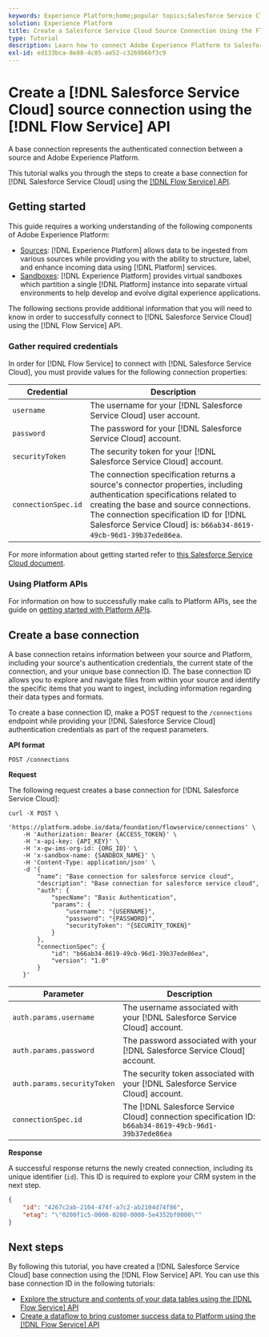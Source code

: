 ```yaml
---
keywords: Experience Platform;home;popular topics;Salesforce Service Cloud;salesforce service cloud
solution: Experience Platform
title: Create a Salesforce Service Cloud Source Connection Using the Flow Service API
type: Tutorial
description: Learn how to connect Adobe Experience Platform to Salesforce Service Cloud using the Flow Service API.
exl-id: ed133bca-8e88-4c85-ae52-c3269b6bf3c9
---
```

# Create a [!DNL Salesforce Service Cloud] source connection using the [!DNL Flow Service] API

A base connection represents the authenticated connection between a source and Adobe Experience Platform.

This tutorial walks you through the steps to create a base connection for [!DNL Salesforce Service Cloud] using the [[!DNL Flow Service] API](https://www.adobe.io/experience-platform-apis/references/flow-service/).

## Getting started

This guide requires a working understanding of the following components of Adobe Experience Platform:

* [Sources](../../../../home.md): [!DNL Experience Platform] allows data to be ingested from various sources while providing you with the ability to structure, label, and enhance incoming data using [!DNL Platform] services.
* [Sandboxes](../../../../../sandboxes/home.md): [!DNL Experience Platform] provides virtual sandboxes which partition a single [!DNL Platform] instance into separate virtual environments to help develop and evolve digital experience applications.

The following sections provide additional information that you will need to know in order to successfully connect to [!DNL Salesforce Service Cloud] using the [!DNL Flow Service] API.

### Gather required credentials

In order for [!DNL Flow Service] to connect with [!DNL Salesforce Service Cloud], you must provide values for the following connection properties:

| Credential | Description |
| ---------- | ----------- |
| `username` | The username for your [!DNL Salesforce Service Cloud] user account. |
| `password` | The password for your [!DNL Salesforce Service Cloud] account. |
| `securityToken` | The security token for your [!DNL Salesforce Service Cloud] account. |
| `connectionSpec.id` | The connection specification returns a source's connector properties, including authentication specifications related to creating the base and source connections. The connection specification ID for [!DNL Salesforce Service Cloud] is: `b66ab34-8619-49cb-96d1-39b37ede86ea`. |

For more information about getting started refer to [this Salesforce Service Cloud document](https://developer.salesforce.com/docs/atlas.en-us.api_iot.meta/api_iot/qs_auth_access_token.htm).

### Using Platform APIs

For information on how to successfully make calls to Platform APIs, see the guide on [getting started with Platform APIs](../../../../../landing/api-guide.md).

## Create a base connection

A base connection retains information between your source and Platform, including your source's authentication credentials, the current state of the connection, and your unique base connection ID. The base connection ID allows you to explore and navigate files from within your source and identify the specific items that you want to ingest, including information regarding their data types and formats.

To create a base connection ID, make a POST request to the `/connections` endpoint while providing your [!DNL Salesforce Service Cloud] authentication credentials as part of the request parameters.

**API format**

```http
POST /connections
```

**Request**

The following request creates a base connection for [!DNL Salesforce Service Cloud]:

```shell
curl -X POST \
    'https://platform.adobe.io/data/foundation/flowservice/connections' \
    -H 'Authorization: Bearer {ACCESS_TOKEN}' \
    -H 'x-api-key: {API_KEY}' \
    -H 'x-gw-ims-org-id: {ORG_ID}' \
    -H 'x-sandbox-name: {SANDBOX_NAME}' \
    -H 'Content-Type: application/json' \
    -d '{
        "name": "Base connection for salesforce service cloud",
        "description": "Base connection for salesforce service cloud",
        "auth": {
            "specName": "Basic Authentication",
            "params": {
                "username": "{USERNAME}",
                "password": "{PASSWORD}",
                "securityToken": "{SECURITY_TOKEN}"
            }
        },
        "connectionSpec": {
            "id": "b66ab34-8619-49cb-96d1-39b37ede86ea",
            "version": "1.0"
        }
    }'
```

| Parameter | Description |
| --------- | ----------- |
| `auth.params.username` | The username associated with your [!DNL Salesforce Service Cloud] account. |
| `auth.params.password` | The password associated with your [!DNL Salesforce Service Cloud] account. |
| `auth.params.securityToken` | The security token associated with your [!DNL Salesforce Service Cloud] account. |
| `connectionSpec.id` | The [!DNL Salesforce Service Cloud] connection specification ID: `b66ab34-8619-49cb-96d1-39b37ede86ea` |

**Response**

A successful response returns the newly created connection, including its unique identifier (`id`). This ID is required to explore your CRM system in the next step.

```json
{
    "id": "4267c2ab-2104-474f-a7c2-ab2104d74f86",
    "etag": "\"0200f1c5-0000-0200-0000-5e4352bf0000\""
}
```

## Next steps

By following this tutorial, you have created a [!DNL Salesforce Service Cloud] base connection using the [!DNL Flow Service] API. You can use this base connection ID in the following tutorials:

* [Explore the structure and contents of your data tables using the [!DNL Flow Service] API](../../explore/tabular.md)
* [Create a dataflow to bring customer success data to Platform using the [!DNL Flow Service] API](../../collect/customer-success.md)

